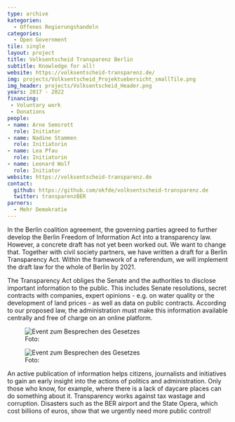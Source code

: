 ```yaml
---
type: archive
kategorien:
  - Offenes Regierungshandeln
categories:
  - Open Government
tile: single
layout: project
title: Volksentscheid Transparenz Berlin
subtitle: Knowledge for all!
website: https://volksentscheid-transparenz.de/
img: projects/Volksentscheid_Projektuebersicht_smallTile.png
img_header: projects/Volksentscheid_Header.png
years: 2017 - 2022
financing:
 - Voluntary work
 - Donations
people:
- name: Arne Semsrott
  role: Initiator
- name: Nadine Stammen
  role: Initiatorin
- name: Lea Pfau
  role: Initiatorin
- name: Leonard Wolf
  role: Initiator
website: https://volksentscheid-transparenz.de
contact:
  github: https://github.com/okfde/volksentscheid-transparenz.de
  twitter: transparenzBER
parners:
  - Mehr Demokratie
---
```

In the Berlin coalition agreement, the governing parties agreed to further develop the Berlin Freedom of Information Act into a transparency law. However, a concrete draft has not yet been worked out. We want to change that. Together with civil society partners, we have written a draft for a Berlin Transparency Act. Within the framework of a referendum, we will implement the draft law for the whole of Berlin by 2021.

The Transparency Act obliges the Senate and the authorities to disclose important information to the public. This includes Senate resolutions, secret contracts with companies, expert opinions - e.g. on water quality or the development of land prices - as well as data on public contracts. According to our proposed law, the administration must make this information available centrally and free of charge on an online platform.

<div class="two-img offset-lg-2">
  <figure class="license">
    <img alt="Event zum Besprechen des Gesetzes" src="/files/projects/volksentscheid_img_1.jpg">
        <figcaption>Foto:</figcaption>
    </figure>
    <figure class="license">
      <img alt="Event zum Besprechen des Gesetzes" src="/files/projects/volksentscheid_img_2.jpg">
        <figcaption>Foto: </figcaption>
    </figure>
</div>

An active publication of information helps citizens, journalists and initiatives to gain an early insight into the actions of politics and administration. Only those who know, for example, where there is a lack of daycare places can do something about it. Transparency works against tax wastage and corruption. Disasters such as the BER airport and the State Opera, which cost billions of euros, show that we urgently need more public control!
